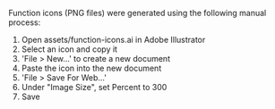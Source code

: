 Function icons (PNG files) were generated using the following manual process:

1. Open assets/function-icons.ai in Adobe Illustrator
2. Select an icon and copy it
3. 'File > New...' to create a new document
4. Paste the icon into the new document
5. 'File > Save For Web...'
6. Under "Image Size", set Percent to 300
7. Save
